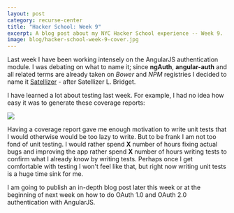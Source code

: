 ```yaml
---
layout: post
category: recurse-center
title: "Hacker School: Week 9"
excerpt: A blog post about my NYC Hacker School experience -- Week 9.
image: blog/hacker-school-week-9-cover.jpg
---
```


Last week I have been working intensely on the AngularJS authentication module.
I was debating on what to name it; since **ngAuth**, **angular-auth** and all
related terms are already taken on *Bower* and *NPM* registries I decided to
name it [Satellizer](https://github.com/sahat/satellizer) - after Satellizer
L. Bridget.

I have learned a lot about testing last week. For example, I had no idea how
easy it was to generate these coverage reports:

![](https://lh4.googleusercontent.com/-M3sMtiuWA4g/U-kzZBcojEI/AAAAAAAAEaA/a-0ZvULkykI/w1545-h1122-no/c1.png)

Having a coverage report gave me enough motivation to write unit tests that I 
would otherwise would be too lazy to write. But to be frank I am not too fond
of unit testing. I would rather spend **X** number of hours fixing actual bugs 
and improving the app rather spend **X** number of hours writing tests to
confirm what I already know by writing tests. Perhaps once I get comfortable
with testing I won't feel like that, but right now writing unit tests is a huge
time sink for me.

I am going to publish an in-depth blog post later this week or at the beginning
of next week on how to do OAuth 1.0 and OAuth 2.0 authentication with AngularJS.
